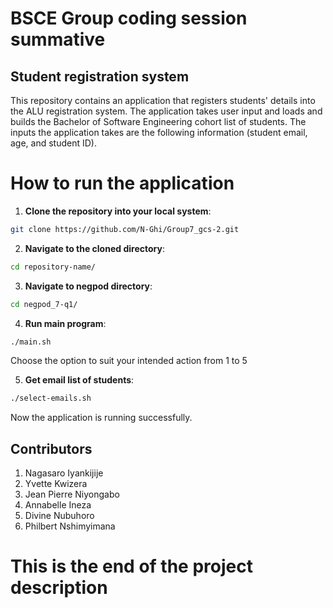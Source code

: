 # BSCE Group coding session summative

## Student registration system

This repository contains an application that registers students' details into the ALU registration system. The application takes user input and loads and builds the Bachelor of Software Engineering cohort list of students. The inputs the application takes are the following information (student email, age, and student ID).

# How to run the application

1. **Clone the repository into your local system**:
```bash
git clone https://github.com/N-Ghi/Group7_gcs-2.git
```

2. **Navigate to the cloned directory**:
```bash
cd repository-name/
```

3. **Navigate to negpod directory**:
```bash
cd negpod_7-q1/
```

4. **Run main program**:
```bash
./main.sh
```

Choose the option to suit your intended action from 1 to 5

5. **Get email list of students**:
```bash
./select-emails.sh
```

Now the application is running successfully.

## Contributors
1. Nagasaro Iyankijije
2. Yvette Kwizera
3. Jean Pierre Niyongabo
4. Annabelle Ineza
5. Divine Nubuhoro
6. Philbert Nshimyimana

# This is the end of the project description
